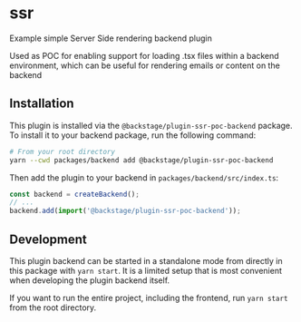 # ssr

Example simple Server Side rendering backend plugin

Used as POC for enabling support for loading .tsx files within a backend environment, which can be useful for rendering
emails or content on the backend

## Installation

This plugin is installed via the `@backstage/plugin-ssr-poc-backend` package. To install it to your backend package, run the
following command:

```bash
# From your root directory
yarn --cwd packages/backend add @backstage/plugin-ssr-poc-backend
```

Then add the plugin to your backend in `packages/backend/src/index.ts`:

```ts
const backend = createBackend();
// ...
backend.add(import('@backstage/plugin-ssr-poc-backend'));
```

## Development

This plugin backend can be started in a standalone mode from directly in this
package with `yarn start`. It is a limited setup that is most convenient when
developing the plugin backend itself.

If you want to run the entire project, including the frontend, run `yarn start` from the root directory.
